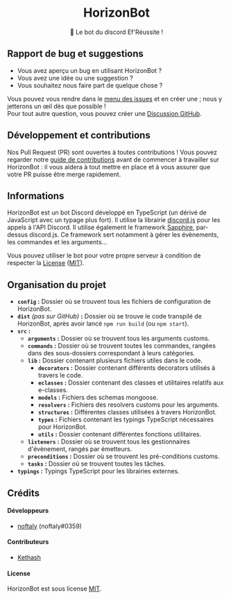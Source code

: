 <h1 align="center">HorizonBot</h1>
<p align="center">
    🦉 Le bot du discord Ef'Réussite !
</p>

## Rapport de bug et suggestions

- Vous avez aperçu un bug en utilisant HorizonBot ?
- Vous avez une idée ou une suggestion ?
- Vous souhaitez nous faire part de quelque chose ?

Vous pouvez vous rendre dans le [menu des issues] et en créer une ; nous y jetterons un œil dès que possible !\
Pour tout autre question, vous pouvez créer une [Discussion GitHub].

## Développement et contributions

Nos Pull Request (PR) sont ouvertes à toutes contributions ! Vous pouvez regarder notre [guide de contributions] avant de commencer à travailler sur HorizonBot : il vous aidera à tout mettre en place et à vous assurer que votre PR puisse être merge rapidement.

## Informations

HorizonBot est un bot Discord développé en TypeScript (un dérivé de JavaScript avec un typage plus fort). Il utilise la librairie [discord.js] pour les appels à l'API Discord.
Il utilise également le framework [Sapphire], par-dessus discord.js. Ce framework sert notamment à gérer les évènements, les commandes et les arguments...

Vous pouvez utiliser le bot pour votre propre serveur à condition de respecter la [License] ([MIT]).

## Organisation du projet

- **`config` :** Dossier où se trouvent tous les fichiers de configuration de HorizonBot.
- **`dist`** *(pas sur GitHub)* **:** Dossier où se trouve le code transpilé de HorizonBot, après avoir lancé `npm run build` (ou `npm start`).
- **`src` :**
  - **`arguments` :** Dossier où se trouvent tous les arguments customs.
  - **`commands` :** Dossier où se trouvent toutes les commandes, rangées dans des sous-dossiers correspondant à leurs catégories.
  - **`lib` :** Dossier contenant plusieurs fichiers utiles dans le code.
    - **`decorators` :** Dossier contenant différents decorators utilisés à travers le code.
    - **`eclasses` :** Dossier contenant des classes et utilitaires relatifs aux e-classes.
    - **`models` :** Fichiers des schemas mongoose.
    - **`resolvers` :** Fichiers des resolvers customs pour les arguments.
    - **`structures` :** Différentes classes utilisées à travers HorizonBot.
    - **`types` :** Fichiers contenant les typings TypeScript nécessaires pour HorizonBot.
    - **`utils` :** Dossier contenant différentes fonctions utilitaires.
  - **`listeners` :** Dossier où se trouvent tous les gestionnaires d'évènement, rangés par émetteurs.
  - **`preconditions` :** Dossier où se trouvent les pré-conditions customs.
  - **`tasks` :** Dossier où se trouvent toutes les tâches.
- **`typings` :** Typings TypeScript pour les librairies externes.

## Crédits

#### Développeurs

- [noftaly] (noftaly#0359)

#### Contributeurs

- [Kethash]

#### License

HorizonBot est sous license [MIT](./LICENSE).

<!-- Link Dump -->

[menu des issues]: https://github.com/horizon-efreussite/HorizonBot/issues
[Discussion GitHub]: https://github.com/horizon-efreussite/HorizonBot/discussions
[guide de contributions]: ./CONTRIBUTING.md
[discord.js]: https://npmjs.com/package/discord.js
[Sapphire]: https://www.npmjs.com/package/@sapphire/framework
[License]: https://github.com/horizon-efreussite/HorizonBot/blob/master/LICENSE
[MIT]: ./LICENSE

<!-- Contributors -->
[noftaly]: https://github.com/noftaly
[Kethash]: https://github.com/Kethash
